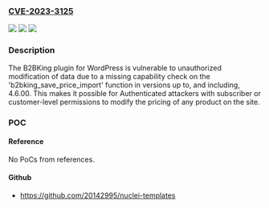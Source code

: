 ### [CVE-2023-3125](https://cve.mitre.org/cgi-bin/cvename.cgi?name=CVE-2023-3125)
![](https://img.shields.io/static/v1?label=Product&message=B2BKing%20%E2%80%94%20Ultimate%20WooCommerce%20Wholesale%20and%20B2B%20Solution&color=blue)
![](https://img.shields.io/static/v1?label=Version&message=*%3C%3D%204.6.00%20&color=brighgreen)
![](https://img.shields.io/static/v1?label=Vulnerability&message=CWE-862%20Missing%20Authorization&color=brighgreen)

### Description

The B2BKing plugin for WordPress is vulnerable to unauthorized modification of data due to a missing capability check on the 'b2bking_save_price_import' function in versions up to, and including, 4.6.00. This makes it possible for Authenticated attackers with subscriber or customer-level permissions to modify the pricing of any product on the site.

### POC

#### Reference
No PoCs from references.

#### Github
- https://github.com/20142995/nuclei-templates

